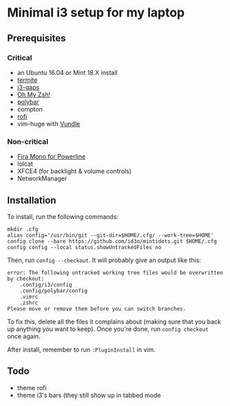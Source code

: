 # Minimal i3 setup for my laptop

## Prerequisites

### Critical
 * an Ubuntu 16.04 or Mint 18.X install
 * [termite](https://github.com/thestinger/termite)
 * [i3-gaps](https://github.com/Airblader/i3)
 * [Oh My Zsh!](https://github.com/robbyrussel/oh-my-zsh)
 * [polybar](https://github.com/jaagr/polybar)
 * compton
 * [rofi](https://github.com/DaveDavenport/rofi)
 * vim-huge with [Vundle](https://github.com/VundleVim/Vundle.vim)

### Non-critical
 * [Fira Mono for Powerline](https://github.com/powerline/fonts)
 * lolcat
 * XFCE4 (for backlight & volume controls)
 * NetworkManager

## Installation

To install, run the following commands:

    mkdir .cfg
    alias config='/usr/bin/git --git-dir=$HOME/.cfg/ --work-tree=$HOME'
    config clone --bare https://github.com/id3o/mintidots.git $HOME/.cfg
    config config --local status.showUntrackedFiles no

Then, run `config --checkout`. It will probably give an output like this:

	error: The following untracked working tree files would be overwritten by checkout:
		.config/i3/config
		.config/polybar/config
		.vimrc
		.zshrc
	Please move or remove them before you can switch branches.

To fix this, delete all the files it complains about (making sure that you back up anything you want to keep). Once you're done, run `config checkout` once again.

After install, remember to run `:PluginInstall` in vim.

## Todo

 * theme rofi
 * theme i3's bars (they still show up in tabbed mode
